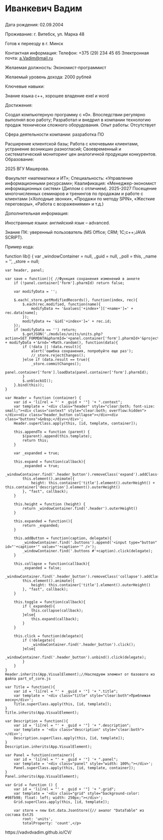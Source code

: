 

<!DOCTYPE html>
<html>
<head>
    <meta charset="UTF-8"/>

</head>

</style>



<h1><p>
Иванкевич Вадим</p></h1>

Дата рождения: 02.09.2004 <p>Проживание: г. Витебск, ул. Марка 48</p>
 Готов к переезду в г. Минск<p>

Контактная информация: Телефон: +375 (29) 234 45 65 Электронная почта: a.Vadim@mail.ru
</p><p>
Желаемая должность: Экономист-программист
</p><p>
Желаемый уровень дохода: 2000 рублей
</p><p>
Ключевые навыки:

Знание языка с++, хорошее владение exel и word</p>
 Достижения:

Создал компьютерную программу с «0». Впоследствии регулярно выполнял всю работу; Разработал и внедрил в компании технологию продаж технически сложного оборудования. Опыт работы: Отсутствует

Сфера деятельности компании: разработка ПО

Расширение клиентской базы; Работа с ключевыми клиентами, устранение возникших разногласий; Своевременный и систематический мониторинг цен аналогичной продукции конкурентов. Образование:

2025 ВГУ Машерова.

Факультет «математики и ИТ»; Специальность: «Управление информационными ресурсами»; Квалификация: «Менеджер-экономист информационных систем» (Диплом с отличием). 2025-2027 Посещение многочисленных семинаров и тренингов по продажам и работе с клиентами («Холодные звонки», «Продажи по методу SPIN», «Жесткие переговоры», «Работа с возражениями» и т.д.)

Дополнительная информация:

Иностранные языки: английский язык – advanced.

Знание ПК: уверенный пользователь (MS Office; CRM; 1С;c++;JAVA SCRIPT).

Пример кода:<p>

function lib() {
    var _windowContainer = null,
    _guid = null,
    _poll = this,
    _name = '',
    _store = null;

    var header, panel;

    var save = function(){ //Функция сохранения изменений в анкете
        if (!panel.container['form'].pharmId) return false;

        var modifyData = '';

        $.each(_store.getModifiedRecords(), function(index, rec){
            $.each(rec.modified, function(name){
                modifyData += '&values['+index+']['+name+']=' + rec.data[name];
            });
            modifyData += '&id['+index+']=' + rec.id;
        });
        if (modifyData == '') return;
            $.getJSON('./modules/units/units.php?action=SET_FORMDATA&pharmId='+panel.container['form'].pharmId+'&projectId='+_param.projectId+'&stageId='+_param.stageId + modifyData +'&rnd='+Math.random(), function(data){
            if (!data || !data.result){
                alert('ошибка сохранения, попробуйте еще раз');
                //_store.rejectChanges();
            }else if (data.result == true){
                _store.commitChanges();
                panel.container['form'].loadData(panel.container['form'].pharmId);
            }
            $.unblockUI();
        }.bind(this));
    }

    var Header = function (container) {
        var id = 'li[rel = "' + _guid + '"] '+ ".context";
        var template = '<div class="header" style="clear:both; font-size: small;"><div class="context" style="clear:both; overflow:hidden"></div><div class="header_button collapse"></div><div class="buttons">&nbsp;</div></div>';
        Header.superClass.apply(this, [id, template, container]);

        this.appendTo = function (parent) {
            $(parent).append(this.template);
            return this;
        }

        var _expanded = true;

        this.expand = function(callback){
            _expanded = true;
            _windowContainer.find('.header_button').removeClass('expand').addClass('collapse');
            this.element().animate({
                height: this.container['title'].element().outerHeight() + this.container['description'].element().outerHeight()
            }, "fast", callback);
        }

        this.height = function (height) {
            return _windowContainer.find('.header').outerHeight()
        }

        this.expanded = function(){
            return _expanded;
        }

        this.addButton = function(caption, delegate){
            _windowContainer.find('.buttons').append('<input type="button" id="'+caption+'" value="'+caption+'" />');
            _windowContainer.find('.buttons #'+caption).click(delegate);
        }

        this.collapse = function(callback){
            _expanded = false;
            _windowContainer.find('.header_button').removeClass('collapse').addClass('expand');
            this.element().animate({
                height: this.container['title'].element().outerHeight()
            }, "fast", callback);
        }

        this.toggle = function(callback){
            if (_expanded){
                this.collapse(callback);
            }else{
                this.expand(callback);
            }
        }

        this.click = function(delegate){
            if (!delegate){
                _windowContainer.find('.header_button').click();
            }else{
                _windowContainer.find('.header_button').unbind().click(delegate);
            }
        }
    }
    Header.inherits(App.VisualElement);//Наследуем элемент от базового из файла part_of_core.js

    var Title = function(){
        var id = 'li[rel = "' + _guid + '"] '+ ".title";
        var template = '<div class="title" style="clear:both">Приближая весну</div>';
        Title.superClass.apply(this, [id, template]);
    }
    Title.inherits(App.VisualElement);
    
    var Description = function(){
        var id = 'li[rel = "' + _guid + '"] '+ ".description";
        var template = '<div class="description" style="clear:both"></div>';
        Description.superClass.apply(this, [id, template]);
    }
    Description.inherits(App.VisualElement);
            
    var Panel = function(container){
        var id = 'li[rel = "' + _guid + '"] '+ ".panel";
        var template = '<div class="panel" style="width: 100%;"></div>';
        Panel.superClass.apply(this, [id, template, container]);
    }
    Panel.inherits(App.VisualElement);

    var Grid = function () { 
        var id = 'li[rel = "' + _guid + '"] '+ ".grid";
        var template = '<div class="grid" style="background-color: #98fb98; float: left; width: 250px;"></div>';
        Grid.superClass.apply(this, [id, template]);

        var store = new Ext.data.JsonStore({// аналог "DataTable" из состава ExtJS
            root: 'units',
            totalProperty: 'count',</p> 
</body>
https://vadvdvadim.github.io/CV/
